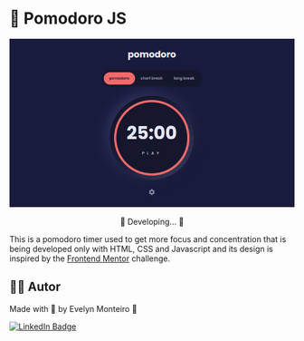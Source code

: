 # 🍅 Pomodoro JS

![Pomodoro Banner](banner.png)

<p align="center"> 
	🚧 Developing... 🚧
</p>

This is a pomodoro timer used to get more focus and concentration that is being developed only with HTML, CSS and Javascript and its design is inspired by the [Frontend Mentor](https://www.frontendmentor.io/challenges/pomodoro-app-KBFnycJ6G) challenge.

## 👩🏻 Autor

Made with 💜 by Evelyn Monteiro 👋
<br>

[![LinkedIn Badge](https://img.shields.io/badge/-Evelyn_Monteiro-blue?style=flat-square&logo=Linkedin&logoColor=white&link=https://www.linkedin.com/in/evelyn-monteiro-5b61981b3/)](https://www.linkedin.com/in/evelyn-monteiro-5b61981b3/)
